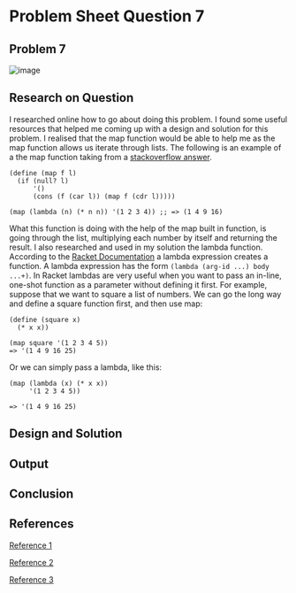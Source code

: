 # **Problem Sheet Question 7**

## Problem 7

![image](https://user-images.githubusercontent.com/14197773/38036468-aeb0e0a0-329e-11e8-9ab9-adc884d80779.png)

## Research on Question
I researched online how to go about doing this problem. I found some useful resources that helped me coming up with a design and solution for this problem. I realised that the map function would be able to help me as the map function allows us iterate through lists. The following is an example of a the map function taking from a [stackoverflow answer](https://stackoverflow.com/questions/30501411/what-is-definition-of-map-in-racket).

```
(define (map f l)
  (if (null? l)
      '()
      (cons (f (car l)) (map f (cdr l)))))

(map (lambda (n) (* n n)) '(1 2 3 4)) ;; => (1 4 9 16)
```

What this function is doing with the help of the map built in function, is going through the list, multiplying each number by itself and returning the result.
I also researched and used in my solution the lambda function. According to the [Racket Documentation](https://docs.racket-lang.org/) a lambda expression creates a function. A lambda expression has the form `(lambda (arg-id ...) body ...+)`.
In Racket lambdas are very useful when you want to pass an in-line, one-shot function as a parameter without defining it first. For example, suppose that we want to square a list of numbers. We can go the long way and define a square function first, and then use map:

```
(define (square x)
  (* x x))

(map square '(1 2 3 4 5))
=> '(1 4 9 16 25)
```

Or we can simply pass a lambda, like this:

```
(map (lambda (x) (* x x))
     '(1 2 3 4 5))

=> '(1 4 9 16 25)

```

## Design and Solution

## Output

## Conclusion

## References

[Reference 1](https://stackoverflow.com/questions/30501411/what-is-definition-of-map-in-racket)

[Reference 2](https://docs.racket-lang.org/guide/lambda.html)

[Reference 3](https://stackoverflow.com/questions/25696063/lambda-in-racket-explained)